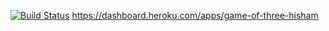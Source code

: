[![Build Status](https://travis-ci.org/hishamaborob/game-of-three-hisham.svg?branch=master)](https://travis-ci.org/hishamaborob/game-of-three-hisham)
https://dashboard.heroku.com/apps/game-of-three-hisham
